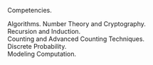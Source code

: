 Competencies.

Algorithms. <vr />
Number Theory and Cryptography. <br />
Recursion and Induction. <br />
Counting and Advanced Counting Techniques. <br />
Discrete Probability. <br />
Modeling Computation. <br />
